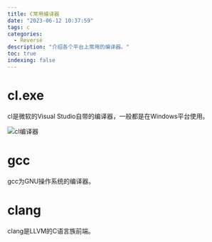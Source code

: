 ```yaml
---
title: C常用编译器
date: "2023-06-12 10:37:59"
tags: c
categories: 
  - Reverse
description: "介绍各个平台上常用的编译器。"
toc: true
indexing: false
---
```


# cl.exe

cl是微软的Visual Studio自带的编译器，一般都是在Windows平台使用。

![cl编译器](https://pics-place.oss-cn-shanghai.aliyuncs.com/pic/202306120949919.png)

# gcc

gcc为GNU操作系统的编译器。

# clang

clang是LLVM的C语言族前端。